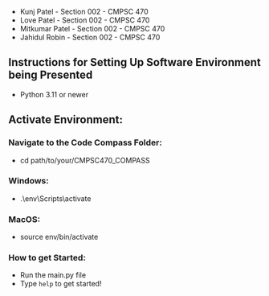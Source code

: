 - Kunj Patel - Section 002 - CMPSC 470
- Love Patel - Section 002 - CMPSC 470
- Mitkumar Patel - Section 002 - CMPSC 470
- Jahidul Robin - Section 002 - CMPSC 470


## Instructions for Setting Up Software Environment being Presented

- Python 3.11 or newer
	
## Activate Environment:

### Navigate to the Code Compass Folder:
- cd path/to/your/CMPSC470_COMPASS
  
### Windows:
- .\env\Scripts\activate
  
### MacOS:
- source env/bin/activate

### How to get Started:
- Run the main.py file
- Type `help` to get started!
